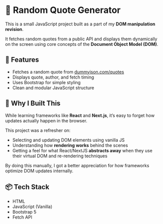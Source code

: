 # 📜 Random Quote Generator

This is a small JavaScript project built as a part of my **DOM manipulation revision**.

It fetches random quotes from a public API and displays them dynamically on the screen using core concepts of the **Document Object Model (DOM)**.

## 🚀 Features

- Fetches a random quote from [dummyjson.com/quotes](https://dummyjson.com/quotes)
- Displays quote, author, and fetch timing
- Uses Bootstrap for simple styling
- Clean and modular JavaScript structure

## 🧠 Why I Built This

While learning frameworks like **React** and **Next.js**, it’s easy to forget how updates actually happen in the browser.

This project was a refresher on:

- Selecting and updating DOM elements using vanilla JS
- Understanding how **rendering works** behind the scenes
- Getting a feel for what React/NextJS **abstracts away** when they use their virtual DOM and re-rendering techniques

By doing this manually, I got a better appreciation for how frameworks optimize DOM updates internally.

## 📦 Tech Stack

- HTML
- JavaScript (Vanilla)
- Bootstrap 5
- Fetch API


